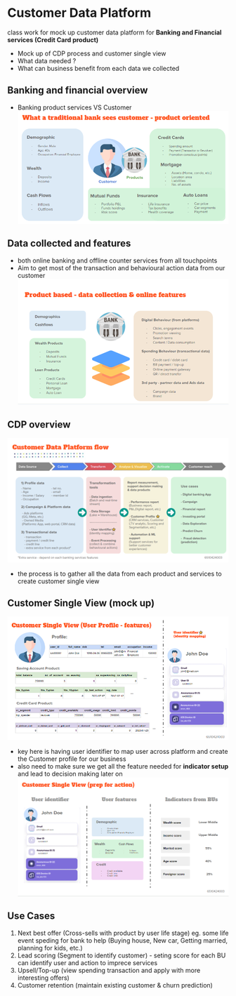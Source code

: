 # Customer Data Platform
class work for mock up customer data platform for **Banking and Financial services (Credit Card product)**
- Mock up of CDP process and customer single view
- What data needed ?
- What can business benefit from each data we collected
  
## Banking and financial overview
- Banking product services VS Customer
![Customer & Banking products](https://github.com/khemthung/MADT8101-Customer-analytics/blob/ba15bf7acd1150f63d2269c425034f6a7bf37668/Homework%2001%20-%20Analysis%20of%20customer%20behaviors%20%26%20CDP/01.png)


## Data collected and features
- both online banking and offline counter services from all touchpoints
- Aim to get most of the transaction and behavioural action data from our customer
![Demo and Behvioural data](https://github.com/khemthung/MADT8101-Customer-analytics/blob/ba15bf7acd1150f63d2269c425034f6a7bf37668/Homework%2001%20-%20Analysis%20of%20customer%20behaviors%20%26%20CDP/02.png)

## CDP overview
![CDP pipeline](https://github.com/khemthung/MADT8101-Customer-analytics/blob/main/Homework%2001%20-%20Analysis%20of%20customer%20behaviors%20%26%20CDP/03.png)
- the process is to gather all the data from each product and services to create customer single view

## Customer Single View (mock up)
![CVS_01](https://github.com/khemthung/MADT8101-Customer-analytics/blob/main/Homework%2001%20-%20Analysis%20of%20customer%20behaviors%20%26%20CDP/04.png)
- key here is having user identifier to map user across platform and create the Customer profile for our business
- also need to make sure we get all the feature needed for **indicator setup** and lead to decision making later on 
![CDP_indicators](https://github.com/khemthung/MADT8101-Customer-analytics/blob/main/Homework%2001%20-%20Analysis%20of%20customer%20behaviors%20%26%20CDP/05.png)

## Use Cases
1) Next best offer (Cross-sells with product by user life stage) eg. some life event speding for bank to help (Buying house, New car, Getting married, planning for kids, etc.)
2) Lead scoring (Segment to identify customer) - seting score for each BU can identify user and action to imprece services
3) Upsell/Top-up (view spending transaction and apply with more interesting offers)
4) Customer retention (maintain existing customer & churn prediction)

